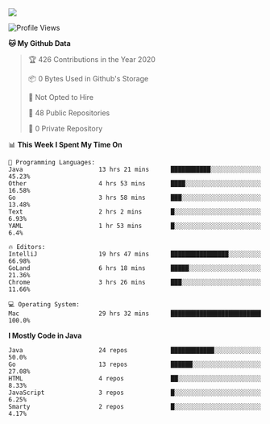 
<a href="https://github.com/helloworlde">
  <img align="" src="https://github-readme-stats.vercel.app/api?username=helloworlde&show_icons=true&count_private=true" />
</a>

<!--START_SECTION:waka-->
![Profile Views](http://img.shields.io/badge/Profile%20Views-42-blue)

**🐱 My Github Data** 

> 🏆 426 Contributions in the Year 2020
 > 
> 📦 0 Bytes Used in Github's Storage 
 > 
> 🚫 Not Opted to Hire
 > 
> 📜 48 Public Repositories
 > 
> 🔑 0 Private Repository 
 > 
📊 **This Week I Spent My Time On** 

```text
💬 Programming Languages: 
Java                     13 hrs 21 mins      ███████████░░░░░░░░░░░░░░   45.23% 
Other                    4 hrs 53 mins       ████░░░░░░░░░░░░░░░░░░░░░   16.58% 
Go                       3 hrs 58 mins       ███░░░░░░░░░░░░░░░░░░░░░░   13.48% 
Text                     2 hrs 2 mins        █░░░░░░░░░░░░░░░░░░░░░░░░   6.93% 
YAML                     1 hr 53 mins        █░░░░░░░░░░░░░░░░░░░░░░░░   6.4%

🔥 Editors: 
IntelliJ                 19 hrs 47 mins      ████████████████░░░░░░░░░   66.98% 
GoLand                   6 hrs 18 mins       █████░░░░░░░░░░░░░░░░░░░░   21.36% 
Chrome                   3 hrs 26 mins       ███░░░░░░░░░░░░░░░░░░░░░░   11.66%

💻 Operating System: 
Mac                      29 hrs 32 mins      █████████████████████████   100.0%

```

**I Mostly Code in Java** 

```text
Java                     24 repos            ████████████░░░░░░░░░░░░░   50.0% 
Go                       13 repos            ██████░░░░░░░░░░░░░░░░░░░   27.08% 
HTML                     4 repos             ██░░░░░░░░░░░░░░░░░░░░░░░   8.33% 
JavaScript               3 repos             █░░░░░░░░░░░░░░░░░░░░░░░░   6.25% 
Smarty                   2 repos             █░░░░░░░░░░░░░░░░░░░░░░░░   4.17%

```



<!--END_SECTION:waka-->

